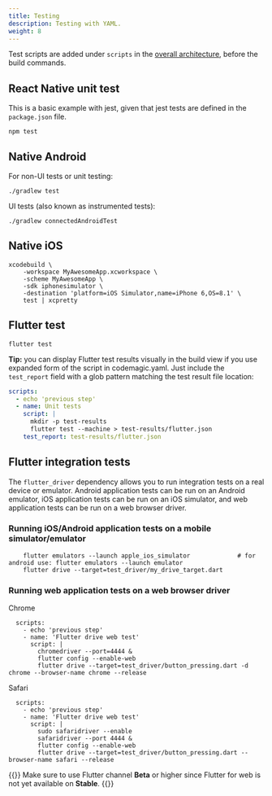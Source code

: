 ```yaml
---
title: Testing
description: Testing with YAML.
weight: 8
---
```


Test scripts are added under `scripts` in the [overall architecture](../yaml/yaml/#template), before the build commands.

## React Native unit test

This is a basic example with jest, given that jest tests are defined in the `package.json` file.

    npm test

## Native Android

For non-UI tests or unit testing:

    ./gradlew test

UI tests (also known as instrumented tests):

    ./gradlew connectedAndroidTest

## Native iOS

    xcodebuild \
        -workspace MyAwesomeApp.xcworkspace \
        -scheme MyAwesomeApp \
        -sdk iphonesimulator \
        -destination 'platform=iOS Simulator,name=iPhone 6,OS=8.1' \
        test | xcpretty

## Flutter test

    flutter test

**Tip:** you can display Flutter test results visually in the build view if you use expanded form of the script in codemagic.yaml.
Just include the `test_report` field with a glob pattern matching the test result file location:

```yaml
scripts:
  - echo 'previous step'
  - name: Unit tests
    script: |
      mkdir -p test-results
      flutter test --machine > test-results/flutter.json
    test_report: test-results/flutter.json
```

## Flutter integration tests

The `flutter_driver` dependency allows you to run integration tests on a real device or emulator. Android application tests can be run on an Android emulator, iOS application tests can be run on an iOS simulator, and web application tests can be run on a web browser driver.

### Running iOS/Android application tests on a mobile simulator/emulator

        flutter emulators --launch apple_ios_simulator             # for android use: flutter emulators --launch emulator
        flutter drive --target=test_driver/my_drive_target.dart

### Running web application tests on a web browser driver

Chrome

      scripts:
        - echo 'previous step'
        - name: 'Flutter drive web test'
          script: |
            chromedriver --port=4444 &
            flutter config --enable-web
            flutter drive --target=test_driver/button_pressing.dart -d chrome --browser-name chrome --release


Safari

      scripts:
        - echo 'previous step'
        - name: 'Flutter drive web test'
          script: |
            sudo safaridriver --enable
            safaridriver --port 4444 &
            flutter config --enable-web
            flutter drive --target=test_driver/button_pressing.dart --browser-name safari --release


{{<notebox>}}
Make sure to use Flutter channel **Beta** or higher since Flutter for web is not yet available on **Stable**.
{{</notebox>}}